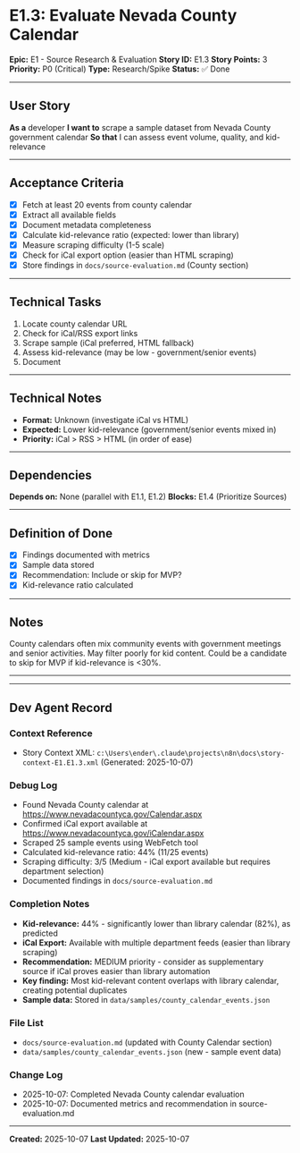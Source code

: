 # E1.3: Evaluate Nevada County Calendar

**Epic:** E1 - Source Research & Evaluation
**Story ID:** E1.3
**Story Points:** 3
**Priority:** P0 (Critical)
**Type:** Research/Spike
**Status:** ✅ Done

---

## User Story

**As a** developer
**I want to** scrape a sample dataset from Nevada County government calendar
**So that** I can assess event volume, quality, and kid-relevance

---

## Acceptance Criteria

- [x] Fetch at least 20 events from county calendar
- [x] Extract all available fields
- [x] Document metadata completeness
- [x] Calculate kid-relevance ratio (expected: lower than library)
- [x] Measure scraping difficulty (1-5 scale)
- [x] Check for iCal export option (easier than HTML scraping)
- [x] Store findings in `docs/source-evaluation.md` (County section)

---

## Technical Tasks

1. Locate county calendar URL
2. Check for iCal/RSS export links
3. Scrape sample (iCal preferred, HTML fallback)
4. Assess kid-relevance (may be low - government/senior events)
5. Document

---

## Technical Notes

- **Format:** Unknown (investigate iCal vs HTML)
- **Expected:** Lower kid-relevance (government/senior events mixed in)
- **Priority:** iCal > RSS > HTML (in order of ease)

---

## Dependencies

**Depends on:** None (parallel with E1.1, E1.2)
**Blocks:** E1.4 (Prioritize Sources)

---

## Definition of Done

- [x] Findings documented with metrics
- [x] Sample data stored
- [x] Recommendation: Include or skip for MVP?
- [x] Kid-relevance ratio calculated

---

## Notes

County calendars often mix community events with government meetings and senior activities. May filter poorly for kid content. Could be a candidate to skip for MVP if kid-relevance is <30%.

---

---

## Dev Agent Record

### Context Reference
- Story Context XML: `c:\Users\ender\.claude\projects\n8n\docs\story-context-E1.E1.3.xml` (Generated: 2025-10-07)

### Debug Log
- Found Nevada County calendar at https://www.nevadacountyca.gov/Calendar.aspx
- Confirmed iCal export available at https://www.nevadacountyca.gov/iCalendar.aspx
- Scraped 25 sample events using WebFetch tool
- Calculated kid-relevance ratio: 44% (11/25 events)
- Scraping difficulty: 3/5 (Medium - iCal export available but requires department selection)
- Documented findings in `docs/source-evaluation.md`

### Completion Notes
- **Kid-relevance:** 44% - significantly lower than library calendar (82%), as predicted
- **iCal Export:** Available with multiple department feeds (easier than library scraping)
- **Recommendation:** MEDIUM priority - consider as supplementary source if iCal proves easier than library automation
- **Key finding:** Most kid-relevant content overlaps with library calendar, creating potential duplicates
- **Sample data:** Stored in `data/samples/county_calendar_events.json`

### File List
- `docs/source-evaluation.md` (updated with County Calendar section)
- `data/samples/county_calendar_events.json` (new - sample event data)

### Change Log
- 2025-10-07: Completed Nevada County calendar evaluation
- 2025-10-07: Documented metrics and recommendation in source-evaluation.md

---

**Created:** 2025-10-07
**Last Updated:** 2025-10-07
